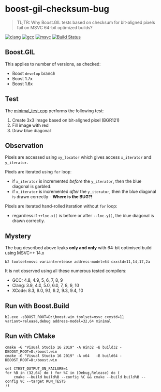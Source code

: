 # boost-gil-checksum-bug

> TL;TR: Why Boost.GIL tests based on checksum for bit-aligned pixels fail on MSVC 64-bit optimized builds?

[![clang](https://github.com/mloskot/boost-gil-checksum-bug/workflows/clang/badge.svg)](https://github.com/mloskot/boost-gil-checksum-bug/actions?query=workflow:clang)
[![gcc](https://github.com/mloskot/boost-gil-checksum-bug/workflows/gcc/badge.svg)](https://github.com/mloskot/boost-gil-checksum-bug/actions?query=workflow:gcc)
[![msvc](https://github.com/mloskot/boost-gil-checksum-bug/workflows/msvc/badge.svg)](https://github.com/mloskot/boost-gil-checksum-bug/actions?query=workflow:msvc)
[![Build Status](https://dev.azure.com/mloskot/boost-gil-checksum-bug/_apis/build/status/mloskot.boost-gil-checksum-bug?branchName=master)](https://dev.azure.com/mloskot/boost-gil-checksum-bug/_build/latest?definitionId=2&branchName=master)

## Boost.GIL

This applies to number of versions, as checked:

- Boost `develop` branch
- Boost 1.7x
- Boost 1.6x

## Test

The [minimal_test.cpp](minimal_test.cpp) performs the following test:
1. Create 3x3 image based on bit-aligned pixel (BGR121)
2. Fill image with red
3. Draw blue diagonal

## Observation

Pixels are accessed using `xy_locator` which gives access `x_iterator` and `y_iterator`.

Pixels are iterated using `for` loop:
  - if `x_iterator` is incremented *before* the `y_iterator`, then the blue diagonal is garbled.
  - if `x_iterator` is incremented *after* the `y_iterator`, then the blue diagonal is drawn correctly - **Where is the BUG?!**

Pixels are iterated hand-rolled iteration without `for` loop:
  - regardless if `++loc.x()` is before or after `--loc.y()`, the blue diagonal is drawn correctly.

## Mystery

The bug described above leaks **only and only** with 64-bit optimised build using  MSVC++ 14.x

```console
b2 toolset=msvc variant=release address-model=64 cxxstd=11,14,17,2a
```

It is not observed using all these numerous tested compilers:

  - GCC: 4.8, 4.9, 5, 6, 7, 8, 9
  - Clang: 3.9, 4.0, 5.0, 6.0, 7, 8, 9, 10
  - XCode: 8.3, 9.0, 9.1, 9.2, 9.3, 9.4, 10

## Run with Boost.Build

```console
b2.exe -sBOOST_ROOT=D:\boost.win toolset=msvc cxxstd=11 variant=release,debug address-model=32,64 minimal
```

## Run with CMake

```console
cmake -G "Visual Studio 16 2019" -A Win32 -B build32 -DBOOST_ROOT=D:/boost.win
cmake -G "Visual Studio 16 2019" -A x64   -B build64 -DBOOST_ROOT=D:/boost.win

set CTEST_OUTPUT_ON_FAILURE=1
for %B in (32,64) do ( for %C in (Debug,Release) do (
    cmake --build build%B --config %C && cmake --build build%B --config %C --target RUN_TESTS
))
```
